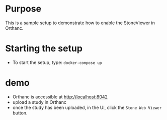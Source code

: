 
# Purpose

This is a sample setup to demonstrate how to enable the StoneViewer in Orthanc.  

# Starting the setup

- To start the setup, type: `docker-compose up`

# demo

- Orthanc is accessible at [http://localhost:8042](http://localhost:8042)
- upload a study in Orthanc
- once the study has been uploaded, in the UI, click the `Stone Web Viewer` button.
